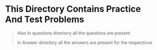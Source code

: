 # This Directory Contains Practice And Test Problems 

> Also In questions directory all the questions are present 
> 
> In Answer directory all the answers are present for the respecticve 